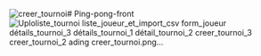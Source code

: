 ![creer_tournoi](https://github.com/XiangLuc/Ping-pong-front/assets/101273350/0d361c55-588c-487a-b380-7f0916f3ea64)# Ping-pong-front![Uplo![liste_tournoi](https://github.com/XiangLuc/Ping-pong-front/assets/101273350/cf13b88e-4d24-420c-a173-316be96bde04)
![liste_joueur_et_import_csv](https://github.com/XiangLuc/Ping-pong-front/assets/101273350/81fd9e00-0ad6-4535-9ea5-67866555b329)
![form_joueur](https://github.com/XiangLuc/Ping-pong-front/assets/101273350/8765dd90-bc4b-4e5e-bbe2-e3b6024c0653)
![détails_tournoi_3](https://github.com/XiangLuc/Ping-pong-front/assets/101273350/d80857e9-84ac-43b7-95cc-4d12b765ba3f)
![détails_tournoi_1](https://github.com/XiangLuc/Ping-pong-front/assets/101273350/00a85a72-d199-490c-9b23-7907fcde71a7)
![détail_tournoi_2](https://github.com/XiangLuc/Ping-pong-front/assets/101273350/ce9bb9f6-54fe-4787-9859-57187918c7b7)
![creer_tournoi_3](https://github.com/XiangLuc/Ping-pong-front/assets/101273350/cab20b00-dc32-48fe-8536-e2e648a83c82)
![creer_tournoi_2](https://github.com/XiangLuc/Ping-pong-front/assets/101273350/71621eef-5e57-4fbb-994f-5413d257556e)
ading creer_tournoi.png…]()
